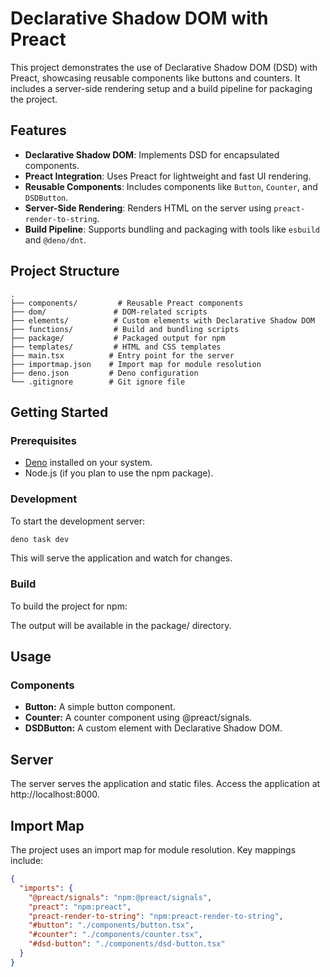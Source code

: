 # Declarative Shadow DOM with Preact

This project demonstrates the use of Declarative Shadow DOM (DSD) with Preact, showcasing reusable components like buttons and counters. It includes a server-side rendering setup and a build pipeline for packaging the project.

## Features

- **Declarative Shadow DOM**: Implements DSD for encapsulated components.
- **Preact Integration**: Uses Preact for lightweight and fast UI rendering.
- **Reusable Components**: Includes components like `Button`, `Counter`, and `DSDButton`.
- **Server-Side Rendering**: Renders HTML on the server using `preact-render-to-string`.
- **Build Pipeline**: Supports bundling and packaging with tools like `esbuild` and `@deno/dnt`.

## Project Structure

```
.
├── components/         # Reusable Preact components
├── dom/               # DOM-related scripts
├── elements/          # Custom elements with Declarative Shadow DOM
├── functions/         # Build and bundling scripts
├── package/           # Packaged output for npm
├── templates/         # HTML and CSS templates
├── main.tsx          # Entry point for the server
├── importmap.json    # Import map for module resolution
├── deno.json         # Deno configuration
└── .gitignore        # Git ignore file
```

## Getting Started

### Prerequisites

- [Deno](https://deno.land/) installed on your system.
- Node.js (if you plan to use the npm package).

### Development

To start the development server:

```sh
deno task dev
```

This will serve the application and watch for changes.

### Build
To build the project for npm:

The output will be available in the package/ directory.

## Usage

### Components

- **Button:** A simple button component.
- **Counter:** A counter component using @preact/signals.
- **DSDButton:** A custom element with Declarative Shadow DOM.

## Server
The server serves the application and static files. Access the application at http://localhost:8000.

## Import Map
The project uses an import map for module resolution. Key mappings include:
```json
{
  "imports": {
    "@preact/signals": "npm:@preact/signals",
    "preact": "npm:preact",
    "preact-render-to-string": "npm:preact-render-to-string",
    "#button": "./components/button.tsx",
    "#counter": "./components/counter.tsx",
    "#dsd-button": "./components/dsd-button.tsx"
  }
}
```
